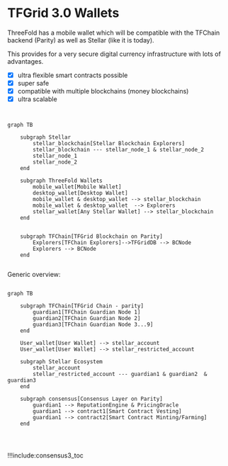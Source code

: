 
# TFGrid 3.0 Wallets

ThreeFold has a mobile wallet which will be compatible with the TFChain backend (Parity) as well as Stellar (like it is today).

This provides for a very secure digital currency infrastructure with lots of advantages.

- [X] ultra flexible smart contracts possible 
- [X] super safe
- [X] compatible with multiple blockchains (money blockchains)
- [X] ultra scalable

```mermaid


graph TB

    subgraph Stellar
        stellar_blockchain[Stellar Blockchain Explorers]
        stellar_blockchain --- stellar_node_1 & stellar_node_2
        stellar_node_1
        stellar_node_2
    end

    subgraph ThreeFold Wallets
        mobile_wallet[Mobile Wallet]
        desktop_wallet[Desktop Wallet]
        mobile_wallet & desktop_wallet --> stellar_blockchain
        mobile_wallet & desktop_wallet  --> Explorers
        stellar_wallet[Any Stellar Wallet] --> stellar_blockchain
    end


    subgraph TFChain[TFGrid Blockchain on Parity]
        Explorers[TFChain Explorers]-->TFGridDB --> BCNode
        Explorers --> BCNode
    end


```

Generic overview:

```mermaid

graph TB

    subgraph TFChain[TFGrid Chain - parity]
        guardian1[TFChain Guardian Node 1]
        guardian2[TFChain Guardian Node 2]
        guardian3[TFChain Guardian Node 3...9]
    end

    User_wallet[User Wallet] --> stellar_account
    User_wallet[User Wallet] --> stellar_restricted_account

    subgraph Stellar Ecosystem
        stellar_account
        stellar_restricted_account --- guardian1 & guardian2  & guardian3
    end

    subgraph consensus[Consensus Layer on Parity]
        guardian1 --> ReputationEngine & PricingOracle
        guardian1 --> contract1[Smart Contract Vesting]
        guardian1 --> contract2[Smart Contract Minting/Farming]        
    end




```

!!!include:consensus3_toc